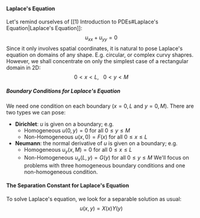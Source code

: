 #### Laplace's Equation
Let's remind ourselves of [[1) Introduction to PDEs#Laplace's Equation|Laplace's Equation]]:
$$u_{xx}+u_{yy}=0$$
Since it only involves spatial coordinates, it is natural to pose Laplace's equation on domains of any shape. E.g. circular, or complex curvy shapres.
However, we shall concentrate on only the simplest case of a rectangular domain in 2D:
$$0<x<L,~~~0<y<M$$
##### Boundary Conditions for Laplace's Equation
We need one condition on each boundary ($x=0, L$ and $y=0,M$). There are two types we can pose:
- **Dirichlet**: $u$ is given on a boundary; e.g.
	- Homogeneous $u(0,y)=0$ for all $0\le y\le M$
	- Non-Homogeneous $u(x,0)=F(x)$ for all $0\le x \le L$
- **Neumann**: the normal derivative of $u$ is given on a boundary; e.g.
	- Homogeneous $u_{y}(x,M)=0$ for all $0\le x\le L$
	- Non-Homogeneous $u_{x}(L,y)=G(y)$ for all $0\le y\le M$
We'll focus on problems with three homogeneous boundary conditions and one non-homogeneous condition.
#### The Separation Constant for Laplace's Equation
To solve Laplace's equation, we look for a separable solution as usual:
$$u(x,y)=X(x)Y(y)$$
